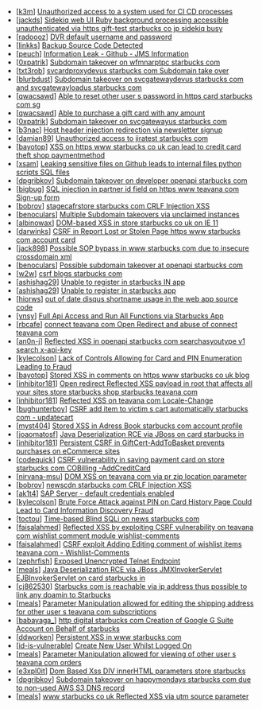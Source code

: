 * [[k3m](https://hackerone.com/k3m)] [Unauthorized access to a system used for CI CD processes](https://hackerone.com/reports/410475)
* [[jackds](https://hackerone.com/jackds)] [Sidekiq web UI Ruby background processing accessible unauthenticated via https  gift-test starbucks co jp sidekiq busy](https://hackerone.com/reports/423286)
* [[radoooz](https://hackerone.com/radoooz)] [DVR default username and password](https://hackerone.com/reports/398797)
* [[linkks](https://hackerone.com/linkks)] [Backup Source Code Detected](https://hackerone.com/reports/389454)
* [[peuch](https://hackerone.com/peuch)] [Information Leak - Github - JMS Information](https://hackerone.com/reports/360811)
* [[0xpatrik](https://hackerone.com/0xpatrik)] [Subdomain takeover on wfmnarptpc starbucks com](https://hackerone.com/reports/388622)
* [[txt3rob](https://hackerone.com/txt3rob)] [svcardproxydevus starbucks com Subdomain take over](https://hackerone.com/reports/380158)
* [[blurbdust](https://hackerone.com/blurbdust)] [Subdomain takeover on svcgatewaydevus starbucks com and svcgatewayloadus starbucks com](https://hackerone.com/reports/383564)
* [[qwacsawd](https://hackerone.com/qwacsawd)] [Able to reset other user s password in https  card starbucks com sg ](https://hackerone.com/reports/315879)
* [[qwacsawd](https://hackerone.com/qwacsawd)] [Able to purchase a gift card with any amount](https://hackerone.com/reports/316789)
* [[0xpatrik](https://hackerone.com/0xpatrik)] [Subdomain takeover on svcgatewayus starbucks com](https://hackerone.com/reports/325336)
* [[b3nac](https://hackerone.com/b3nac)] [Host header injection redirection via newsletter signup](https://hackerone.com/reports/229498)
* [[damian89](https://hackerone.com/damian89)] [Unauthorized access to jiratest starbucks com ](https://hackerone.com/reports/332586)
* [[bayotop](https://hackerone.com/bayotop)] [XSS on https  www starbucks co uk can lead to credit card theft  shop paymentmethod ](https://hackerone.com/reports/227486)
* [[xsam](https://hackerone.com/xsam)] [Leaking sensitive files on Github leads to internal files python scripts SQL files ](https://hackerone.com/reports/301831)
* [[dpgribkov](https://hackerone.com/dpgribkov)] [Subdomain takeover on developer openapi starbucks com](https://hackerone.com/reports/275714)
* [[bigbug](https://hackerone.com/bigbug)] [SQL injection in partner id field on https  www teavana com Sign-up form ](https://hackerone.com/reports/269279)
* [[bobrov](https://hackerone.com/bobrov)] [ stagecafrstore starbucks com CRLF Injection XSS](https://hackerone.com/reports/192667)
* [[benoculars](https://hackerone.com/benoculars)] [Multiple Subdomain takeovers via unclaimed instances](https://hackerone.com/reports/276269)
* [[albinowax](https://hackerone.com/albinowax)] [DOM-based XSS in store starbucks co uk on IE 11](https://hackerone.com/reports/241619)
* [[darwinks](https://hackerone.com/darwinks)] [CSRF in Report Lost or Stolen Page https  www starbucks com account card](https://hackerone.com/reports/233099)
* [[jack898](https://hackerone.com/jack898)] [Possible SOP bypass in www starbucks com due to insecure crossdomain xml](https://hackerone.com/reports/244504)
* [[benoculars](https://hackerone.com/benoculars)] [Possible subdomain takeover at openapi starbucks com](https://hackerone.com/reports/241503)
* [[w2w](https://hackerone.com/w2w)] [csrf blogs starbucks com](https://hackerone.com/reports/198470)
* [[ashishag29](https://hackerone.com/ashishag29)] [Unable to register in starbucks IN app](https://hackerone.com/reports/212015)
* [[ashishag29](https://hackerone.com/ashishag29)] [Unable to register in starbucks app](https://hackerone.com/reports/236276)
* [[hiorws](https://hackerone.com/hiorws)] [out of date disqus shortname usage in the web app source code](https://hackerone.com/reports/172780)
* [[ynsy](https://hackerone.com/ynsy)] [Full Api Access and Run All Functions via Starbucks App](https://hackerone.com/reports/232650)
* [[rbcafe](https://hackerone.com/rbcafe)] [ connect teavana com Open Redirect and abuse of connect teavana com](https://hackerone.com/reports/217430)
* [[an0n-j](https://hackerone.com/an0n-j)] [Reflected XSS in openapi starbucks com searchasyoutype v1 search x-api-key ](https://hackerone.com/reports/213190)
* [[kylecolson](https://hackerone.com/kylecolson)] [Lack of Controls Allowing for Card and PIN Enumeration Leading to Fraud](https://hackerone.com/reports/198494)
* [[bayotop](https://hackerone.com/bayotop)] [Stored XSS in comments on https  www starbucks co uk blog ](https://hackerone.com/reports/218226)
* [[inhibitor181](https://hackerone.com/inhibitor181)] [Open redirect  Reflected XSS payload in root that affects all your sites store starbucks   shop starbucks   teavana com ](https://hackerone.com/reports/196846)
* [[inhibitor181](https://hackerone.com/inhibitor181)] [Reflected XSS on teavana com Locale-Change ](https://hackerone.com/reports/190798)
* [[bughunterboy](https://hackerone.com/bughunterboy)] [CSRF add item to victim s cart automatically starbucks com - updatecart ](https://hackerone.com/reports/177472)
* [[myst404](https://hackerone.com/myst404)] [Stored XSS in Adress Book starbucks com account profile ](https://hackerone.com/reports/186554)
* [[joaomatosf](https://hackerone.com/joaomatosf)] [Java Deserialization RCE via JBoss on card starbucks in](https://hackerone.com/reports/221294)
* [[inhibitor181](https://hackerone.com/inhibitor181)] [Persistent CSRF in GiftCert-AddToBasket prevents purchases on eCommerce sites](https://hackerone.com/reports/206319)
* [[codequick](https://hackerone.com/codequick)] [CSRF vulnerability in saving payment card on store starbucks com COBilling -AddCreditCard ](https://hackerone.com/reports/177635)
* [[nirvana-msu](https://hackerone.com/nirvana-msu)] [DOM XSS on teavana com via pr zip location parameter](https://hackerone.com/reports/209736)
* [[bobrov](https://hackerone.com/bobrov)] [ newscdn starbucks com CRLF Injection XSS](https://hackerone.com/reports/192749)
* [[ak1t4](https://hackerone.com/ak1t4)] [SAP Server - default credentials enabled](https://hackerone.com/reports/195163)
* [[kylecolson](https://hackerone.com/kylecolson)] [Brute Force Attack against PIN on Card History Page Could Lead to Card Information Discovery  Fraud](https://hackerone.com/reports/194318)
* [[toctou](https://hackerone.com/toctou)] [Time-based Blind SQLi on news starbucks com](https://hackerone.com/reports/198292)
* [[faisalahmed](https://hackerone.com/faisalahmed)] [Reflected XSS by exploiting CSRF vulnerability on teavana com wishlist comment module  wishlist-comments ](https://hackerone.com/reports/177508)
* [[faisalahmed](https://hackerone.com/faisalahmed)] [CSRF exploit  Adding Editing comment of wishlist items teavana com - Wishlist-Comments ](https://hackerone.com/reports/177639)
* [[zephrfish](https://hackerone.com/zephrfish)] [Exposed Unencrypted Telnet Endpoint](https://hackerone.com/reports/194454)
* [[meals](https://hackerone.com/meals)] [Java Deserialization RCE via JBoss JMXInvokerServlet EJBInvokerServlet on card starbucks in](https://hackerone.com/reports/153026)
* [[cj862530](https://hackerone.com/cj862530)] [Starbucks com is reachable via ip address thus possible to link any doamin to Starbucks ](https://hackerone.com/reports/197585)
* [[meals](https://hackerone.com/meals)] [Parameter Manipulation allowed for editing the shipping address for other user  s teavana com subscriptions ](https://hackerone.com/reports/141120)
* [[babayaga_](https://hackerone.com/babayaga_)] [http  digital starbucks com Creation of Google G Suite Account on Behalf of starbucks ](https://hackerone.com/reports/191179)
* [[ddworken](https://hackerone.com/ddworken)] [Persistent XSS in www starbucks com](https://hackerone.com/reports/188972)
* [[id-is-vulnerable](https://hackerone.com/id-is-vulnerable)] [Create New User Whilst Logged On](https://hackerone.com/reports/193478)
* [[meals](https://hackerone.com/meals)] [Parameter Manipulation allowed for viewing of other user  s teavana com orders](https://hackerone.com/reports/141090)
* [[e3xpl0it](https://hackerone.com/e3xpl0it)] [Dom Based Xss DIV innerHTML parameters store starbucks ](https://hackerone.com/reports/188185)
* [[dpgribkov](https://hackerone.com/dpgribkov)] [Subdomain takeover on happymondays starbucks com due to non-used AWS S3 DNS record](https://hackerone.com/reports/186766)
* [[meals](https://hackerone.com/meals)] [www starbucks co uk Reflected XSS via utm source parameter](https://hackerone.com/reports/140616)
